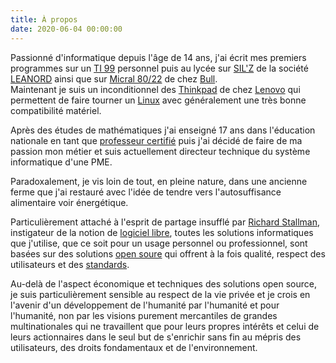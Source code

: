 ```yaml
---
title: À propos
date: 2020-06-04 00:00:00
---
```


Passionné d'informatique depuis l'âge de 14 ans, j'ai écrit mes premiers programmes sur un
[TI 99](https://fr.wikipedia.org/wiki/TI-99/4A) personnel puis au lycée sur [SIL'Z](/media/about/silz.jpg) de la société [LEANORD](http://www.ti99.com/exelvision/website/index.php?page=leanord-sil-z-16)
ainsi que sur [Micral 80/22](https://www.micral.fr/micral/bull-micral.html) de chez
[Bull](https://fr.wikipedia.org/wiki/Bull_(entreprise)).  
Maintenant je suis un inconditionnel des [Thinkpad](https://www.lenovo.com/fr/fr/c/laptops/thinkpad/) de chez [Lenovo](https://fr.wikipedia.org/wiki/Lenovo)
qui permettent de faire tourner un [Linux](https://www.thinkwiki.org/wiki/ThinkWiki) avec généralement une très bonne compatibilité matériel.

Après des études de mathématiques j'ai enseigné 17 ans dans l'éducation nationale en tant que
[professeur certifié](https://fr.wikipedia.org/wiki/Professeur_certifi%C3%A9) puis j'ai décidé de
faire de ma passion mon métier et suis actuellement directeur technique du système informatique
d'une PME.

Paradoxalement, je vis loin de tout, en pleine nature, dans une ancienne ferme que j'ai restauré
avec l'idée de tendre vers l'autosuffisance alimentaire voir énergétique.

Particulièrement attaché à l'esprit de partage insufflé par
[Richard Stallman](http://fr.wikipedia.org/wiki/Richard_Stallman), instigateur de la notion de
[logiciel libre](http://fr.wikipedia.org/wiki/Logiciel_libre), toutes les solutions informatiques que j'utilise,
que ce soit pour un usage personnel ou professionnel, sont basées sur des solutions
[open soure](http://fr.wikipedia.org/wiki/Open_source) qui offrent à la fois qualité, respect
des utilisateurs et des [standards](http://fr.wikipedia.org/wiki/Format_ouvert).

Au-delà de l'aspect économique et techniques des solutions open source, je suis particulièrement
sensible au respect de la vie privée et je crois en l'avenir d'un développement de l'humanité par
l'humanité et pour l'humanité, non par les visions purement
mercantiles de grandes multinationales qui ne travaillent que pour leurs propres intérêts et celui
de leurs actionnaires dans le seul but de s'enrichir sans fin au mépris des utilisateurs, des droits
fondamentaux et de l'environnement.

